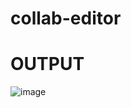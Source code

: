 # collab-editor
# OUTPUT
![image](https://github.com/user-attachments/assets/670ada9c-7602-4c4a-a28a-adf975ba2619)
